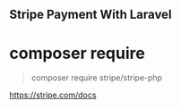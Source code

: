 ## Stripe Payment With Laravel

# composer require
> composer require stripe/stripe-php

 https://stripe.com/docs
